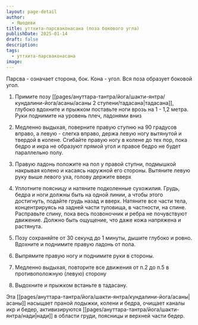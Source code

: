 ```yaml
---
layout: page-detail
author:
  - Яшодеви
title: уттхита-парсваконасана (поза бокового угла)
publishDate: 2025-01-14
draft: false
description: 
tags:
  - уттхита-парсваконасана
image:
---
```

Парсва - означает сторона, бок. Кона - угол. Вся поза образует боковой угол. 

1. Примите позу [[pages/ануттара-тантра/йога/шакти-янтра/кундалини-йога/асаны/асаны 2 ступени/тадасана|тадасана]], глубоко вдохните и прыжком поставьте ноги врозь на 1 - 1,2 метра. Руки поднимите на уровень плеч, ладонями вниз

2. Медленно выдыхая, поверните правую ступню на 90 градусов вправо, а левую - слегка вправо, держа левую ногу вытянутой и твердой в колене. Сгибайте правую ногу в колене до тех пор, пока бедро и икра не образуют прямой угол и правое бедро не будет параллельно полу. 

3. Правую ладонь положите на пол у правой ступни, подмышкой накрывая колено и касаясь наружной его стороны. Вытяните левую руку выше левого уха, голову держите вверх

4. Уплотните поясницу и натяните подколенные сухожилия. Грудь, бедра и ноги должны быть на одной линии, а чтобы этого достигнуть, подайте грудь назад и вверх. Натяните все части тела, концентрируясь на задней части туловища, в частности, на спине. Расправьте спину, пока весь позвоночник и ребра не почувствуют движение. Должно быть ощущение, что даже кожа напряжена и растянута. 

5. Позу сохраняйте от 30 секунд до 1 минуты, дышите глубоко и ровно. Вдохните и поднимите правую ладонь от пола. 

6. Выпрямите правую ногу и поднимите руки в стороны. 

7. Медленно выдыхая, повторите все движения от п.2 до п.5 в противоположную (левую) сторону 

8. Выдохните и прыжком встаньте в тадасану. 

Эта [[pages/ануттара-тантра/йога/шакти-янтра/кундалини-йога/асаны|асаны]] насыщает праной лодыжки, колени и бедра, очищает каналы икр и бедер, активизируются [[pages/ануттара-тантра/йога/шакти-янтра/нади|нади]] в области груди, поясницы и верхней части бедер.